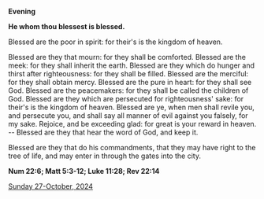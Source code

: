 **Evening**

**He whom thou blessest is blessed.**
 
Blessed are the poor in spirit: for their's is the kingdom of heaven.
 
Blessed are they that mourn: for they shall be comforted. Blessed are the meek: for they shall inherit the earth. Blessed are they which do hunger and thirst after righteousness: for they shall be filled. Blessed are the merciful: for they shall obtain mercy. Blessed are the pure in heart: for they shall see God. Blessed are the peacemakers: for they shall be called the children of God. Blessed are they which are persecuted for righteousness' sake: for their's is the kingdom of heaven. Blessed are ye, when men shall revile you, and persecute you, and shall say all manner of evil against you falsely, for my sake. Rejoice, and be exceeding glad: for great is your reward in heaven. -- Blessed are they that hear the word of God, and keep it.
 
Blessed are they that do his commandments, that they may have right to the tree of life, and may enter in through the gates into the city.  

**Num 22:6; Matt 5:3-12; Luke 11:28; Rev 22:14**

[Sunday 27-October, 2024](https://t.me/daily_light)
